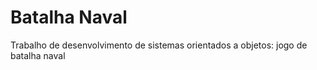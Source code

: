 # Batalha Naval
Trabalho de desenvolvimento de sistemas orientados a objetos: jogo de batalha naval
